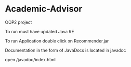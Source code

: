 # Academic-Advisor
OOP2 project

To run must have updated Java RE

To run Application double click on Recommender.jar 

Documentation in the form of JavaDocs is located in javadoc

open  /javadoc/index.html
